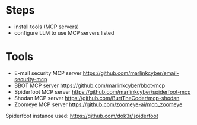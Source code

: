 # Steps

* install tools (MCP servers)
* configure LLM to use MCP servers listed

# Tools
* E-mail security MCP server https://github.com/marlinkcyber/email-security-mcp
* BBOT MCP server https://github.com/marlinkcyber/bbot-mcp
* Spiderfoot MCP server https://github.com/marlinkcyber/spiderfoot-mcp
* Shodan MCP server https://github.com/BurtTheCoder/mcp-shodan
* Zoomeye MCP server https://github.com/zoomeye-ai/mcp_zoomeye

Spiderfoot instance used: https://github.com/dok3r/spiderfoot


